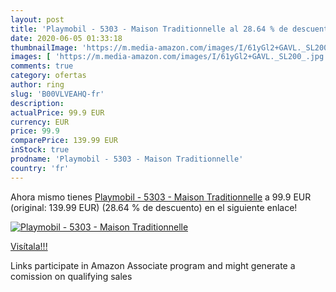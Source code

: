 ```yaml
---
layout: post
title: 'Playmobil - 5303 - Maison Traditionnelle al 28.64 % de descuento'
date: 2020-06-05 01:33:18
thumbnailImage: 'https://m.media-amazon.com/images/I/61yGl2+GAVL._SL200_.jpg'
images: [ 'https://m.media-amazon.com/images/I/61yGl2+GAVL._SL200_.jpg' ]
comments: true
category: ofertas
author: ring
slug: 'B00VLVEAHQ-fr'
description:
actualPrice: 99.9 EUR
currency: EUR
price: 99.9
comparePrice: 139.99 EUR
inStock: true
prodname: 'Playmobil - 5303 - Maison Traditionnelle'
country: 'fr'
---
```


Ahora mismo tienes [Playmobil - 5303 - Maison Traditionnelle](https://www.amazon.fr/dp/B00VLVEAHQ/?tag=tolees0d-21) a 99.9 EUR (original: 139.99 EUR) (28.64 %  de descuento) en el siguiente enlace!

[![Playmobil - 5303 - Maison Traditionnelle](https://m.media-amazon.com/images/I/61yGl2+GAVL._SL200_.jpg)](https://www.amazon.fr/dp/B00VLVEAHQ/?tag=tolees0d-21)

[Visítala!!!](https://www.amazon.fr/dp/B00VLVEAHQ/?tag=tolees0d-21)

Links participate in Amazon Associate program and might generate a comission on qualifying sales
